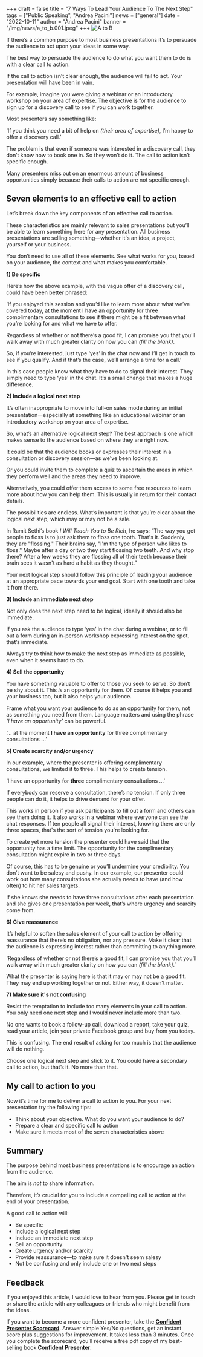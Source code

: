 +++
draft = false
title = "7 Ways To Lead Your Audience To The Next Step"
tags = ["Public Speaking", "Andrea Pacini"]
news = ["general"]
date = "2022-10-11"
author = "Andrea Pacini"
banner = "/img/news/a_to_b.001.jpeg"
+++
![](/img/news/untitled_design_1_.jpg "A to B")

<!--StartFragment-->

If there’s a common purpose to most business presentations it’s to persuade the audience to act upon your ideas in some way. 

The best way to persuade the audience to do what you want them to do is with a clear call to action.

If the call to action isn’t clear enough, the audience will fail to act. Your presentation will have been in vain.

For example, imagine you were giving a webinar or an introductory workshop on your area of expertise. The objective is for the audience to sign up for a discovery call to see if you can work together. 

Most presenters say something like: 

‘If you think you need a bit of help on *(their area of expertise)*, I’m happy to offer a discovery call.’

The problem is that even if someone was interested in a discovery call, they don’t know how to book one in. So they won’t do it. The call to action isn’t specific enough.

Many presenters miss out on an enormous amount of business opportunities simply because their calls to action are not specific enough. 

## Seven elements to an effective call to action

Let’s break down the key components of an effective call to action. 

These characteristics are mainly relevant to sales presentations but you’ll be able to learn something here for any presentation. All business presentations are selling something—whether it's an idea, a project, yourself or your business. 

You don’t need to use all of these elements. See what works for you, based on your audience, the context and what makes you comfortable. 

**1) Be specific**

Here’s how the above example, with the vague offer of a discovery call, could have been better phrased:

‘If you enjoyed this session and you’d like to learn more about what we’ve covered today, at the moment I have an opportunity for three complimentary consultations to see if there might be a fit between what you’re looking for and what we have to offer. 

Regardless of whether or not there’s a good fit, I can promise you that you’ll walk away with much greater clarity on how you can *(fill the blank)*. 

So, if you’re interested, just type ‘yes’ in the chat now and I’ll get in touch to see if you qualify. And if that’s the case, we’ll arrange a time for a call.’

In this case people know what they have to do to signal their interest. They simply need to type ‘yes’ in the chat. It’s a small change that makes a huge difference.

**2) Include a logical next step** 

It’s often inappropriate to move into full-on sales mode during an initial presentation一especially at something like an educational webinar or an introductory workshop on your area of expertise. 

So, what’s an alternative logical next step? The best approach is one which makes sense to the audience based on where they are right now.

It could be that the audience books or expresses their interest in a consultation or discovery session—as we've been looking at.

Or you could invite them to complete a quiz to ascertain the areas in which they perform well and the areas they need to improve.

Alternatively, you could offer them access to some free resources to learn more about how you can help them. This is usually in return for their contact details.

The possibilities are endless. What’s important is that you’re clear about the logical next step, which may or may not be a sale. 

In Ramit Sethi’s book *I Will Teach You to Be Rich*, he says: “The way you get people to floss is to just ask them to floss one tooth. That's it. Suddenly, they are "flossing." Their brains say, "I'm the type of person who likes to floss." Maybe after a day or two they start flossing two teeth. And why stop there? After a few weeks they are flossing all of their teeth because their brain sees it wasn't as hard a habit as they thought.” 

Your next logical step should follow this principle of leading your audience at an appropriate pace towards your end goal. Start with one tooth and take it from there. 

**3) Include an immediate next step** 

Not only does the next step need to be logical, ideally it should also be immediate. 

If you ask the audience to type ‘yes’ in the chat during a webinar, or to fill out a form during an in-person workshop expressing interest on the spot, that’s immediate.

Always try to think how to make the next step as immediate as possible, even when it seems hard to do.

**4) Sell the opportunity**

You have something valuable to offer to those you seek to serve. So don’t be shy about it. This *is* an opportunity for them. Of course it helps you and your business too, but it also helps your audience. 

Frame what you want your audience to do as an opportunity for them, not as something you need from them. Language matters and using the phrase *‘I have an opportunity’* can be powerful.

‘... at the moment **I have an opportunity** for three complimentary consultations …’

**5) Create scarcity and/or urgency** 

In our example, where the presenter is offering complimentary consultations, we limited it to three. This helps to create tension.

‘I have an opportunity for **three** complimentary consultations …’

If everybody can reserve a consultation, there’s no tension. If only three people can do it, it helps to drive demand for your offer.

This works in person if you ask participants to fill out a form and others can see them doing it. It also works in a webinar where everyone can see the chat responses. If ten people all signal their interest, knowing there are only three spaces, that's the sort of tension you're looking for. 

To create yet more tension the presenter could have said that the opportunity has a time limit. The opportunity for the complimentary consultation might expire in two or three days.

Of course, this has to be genuine or you’ll undermine your credibility. You don’t want to be salesy and pushy. In our example, our presenter could work out how many consultations she actually needs to have (and how often) to hit her sales targets. 

If she knows she needs to have three consultations after each presentation and she gives one presentation per week, that’s where urgency and scarcity come from.

**6) Give reassurance**

It’s helpful to soften the sales element of your call to action by offering reassurance that there’s no obligation, nor any pressure. Make it clear that the audience is expressing interest rather than committing to anything more.

‘Regardless of whether or not there’s a good fit, I can promise you that you’ll walk away with much greater clarity on how you can *(fill the blank)*.’ 

What the presenter is saying here is that it may or may not be a good fit. They may end up working together or not. Either way, it doesn’t matter. 

**7) Make sure it's not confusing** 

Resist the temptation to include too many elements in your call to action. You only need one next step and I would never include more than two.

No one wants to book a follow-up call, download a report, take your quiz, read your article, join your private Facebook group and buy from you today.

This is confusing. The end result of asking for too much is that the audience will do nothing. 

Choose one logical next step and stick to it. You could have a secondary call to action, but that’s it. No more than that. 

## My call to action to you

Now it’s time for me to deliver a call to action to you. For your next presentation try the following tips:

* Think about your objective. What do you want your audience to do? 
* Prepare a clear and specific call to action
* Make sure it meets most of the seven characteristics above 

## Summary

The purpose behind most business presentations is to encourage an action from the audience.

The aim is *not* to share information.

Therefore, it’s crucial for you to include a compelling call to action at the end of your presentation.

A good call to action will:

* Be specific
* Include a logical next step
* Include an immediate next step
* Sell an opportunity
* Create urgency and/or scarcity
* Provide reassurance—to make sure it doesn't seem salesy
* Not be confusing and only include one or two next steps

## Feedback

If you enjoyed this article, I would love to hear from you. Please get in touch or share the article with any colleagues or friends who might benefit from the ideas.

If you want to become a more confident presenter, take the **[Confident Presenter Scorecard](https://presentationscorecard.scoreapp.com/)**. Answer simple Yes/No questions, get an instant score plus suggestions for improvement. It takes less than 3 minutes. Once you complete the scorecard, you’ll receive a free pdf copy of my best-selling book **Confident Presenter**.

<!--EndFragment-->